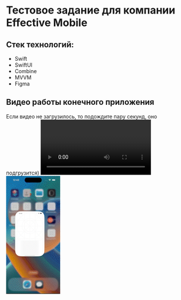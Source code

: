# Тестовое задание для компании Effective Mobile

## Стек технологий:
- Swift
- SwiftUI
- Combine 
- MVVM
- Figma

## Видео работы конечного приложения
Если видео не загрузилось, то подождите пару секунд, оно подгрузится)
<video src="imulator Screen Recording - iPhone 14 Pro - 2022-12-09 at 12.44.19.mp4" with=180></video>
![Demo CountPages alpha](Simulator_Screen_Recording_-_iPhone_14_Pro_-_2022-12-09_at_12_44_19_AdobeExpress.gif)
